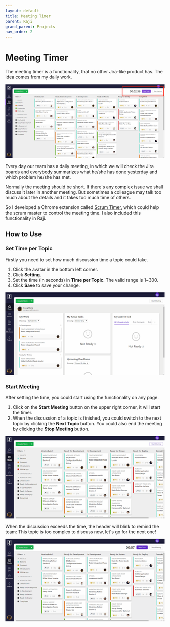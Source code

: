 ```yaml
---
layout: default
title: Meeting Timer
parent: Raji
grand_parent: Projects
nav_order: 2
---
```


# Meeting Timer

The meeting timer is a functionality, that no other Jira-like product has. The idea comes from my daily work.

![Meeting Timer](https://raw.githubusercontent.com/cwang1221/cwang1221.github.io/main/images/meetingTimer.png)

Every day our team has a daily meeting, in which we will check the Jira boards and everybody summarizes what he/she has done yesterday and which problem he/she has met.

Normally the meeting should be short. If there's any complex issue we shall discuss it later in another meeting. But sometimes a colleague may talk too much about the details and it takes too much time of others.

So I developed a Chrome extension called [Scrum Timer](https://chrome.google.com/webstore/detail/scrum-timer/nnbobiopmflhekiicebfiohdfbdgbgbi), which could help the scrum master to control the meeting time. I also included this functionality in Raji.

## How to Use

### Set Time per Topic
Firstly you need to set how much discussion time a topic could take.
1. Click the avatar in the bottom left corner.
2. Click **Setting**.
3. Set the time (in seconds) in **Time per Topic**. The valid range is 1~300.
4. Click **Save** to save your change.

![Set time](https://raw.githubusercontent.com/cwang1221/cwang1221.github.io/main/images/setTime.gif)

### Start Meeting
After setting the time, you could start using the functionality on any page.
1. Click on the **Start Meeting** button on the upper right corner, it will start the timer.
2. When the discussion of a topic is finished, you could switch to the next topic by clicking the **Next Topic** button. You could also end the meeting by clicking the **Stop Meeting** button.

![Meeting](https://raw.githubusercontent.com/cwang1221/cwang1221.github.io/main/images/startMeeting.gif)

When the discussion exceeds the time, the header will blink to remind the team: This topic is too complex to discuss now, let's go for the next one!

![Time up](https://raw.githubusercontent.com/cwang1221/cwang1221.github.io/main/images/timeUp.gif)
